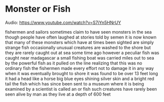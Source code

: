 # Monster or Fish

Audio: https://www.youtube.com/watch?v=S7iYn5HNrUY

fishermen and sailors sometimes claim to
have seen monsters in the sea
though people have often laughed at
stories told by semen
it is now known that many of these
monsters
which have at times been sighted
are simply
strange fish
occasionally
unusual creatures are washed to the
shore but they are rarely caught out at
sea
some time ago however
a peculiar fish was caught near
madagascar
a small fishing boat was carried miles
out to sea by the powerful fish as it
pulled on the line
realizing that this was no ordinary fish
the fishermen made every effort not to
damage it in any way
when it was eventually brought to shore
it was found to be over 13 feet long
it had a head like a horse big blue eyes
shining silver skin
and a bright red tail
the fish
which has since been sent to a museum
where it is being examined by a
scientist
is called an or fish
such creatures have rarely been seen
alive by man
as they live at a depth of 600 feet
